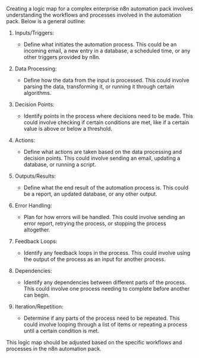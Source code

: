 Creating a logic map for a complex enterprise n8n automation pack involves understanding the workflows and processes involved in the automation pack. Below is a general outline:

1. Inputs/Triggers: 
   - Define what initiates the automation process. This could be an incoming email, a new entry in a database, a scheduled time, or any other triggers provided by n8n.

2. Data Processing:
   - Define how the data from the input is processed. This could involve parsing the data, transforming it, or running it through certain algorithms. 

3. Decision Points:
   - Identify points in the process where decisions need to be made. This could involve checking if certain conditions are met, like if a certain value is above or below a threshold.

4. Actions:
   - Define what actions are taken based on the data processing and decision points. This could involve sending an email, updating a database, or running a script.

5. Outputs/Results:
   - Define what the end result of the automation process is. This could be a report, an updated database, or any other output.

6. Error Handling:
   - Plan for how errors will be handled. This could involve sending an error report, retrying the process, or stopping the process altogether.

7. Feedback Loops:
   - Identify any feedback loops in the process. This could involve using the output of the process as an input for another process.

8. Dependencies:
   - Identify any dependencies between different parts of the process. This could involve one process needing to complete before another can begin.

9. Iteration/Repetition:
   - Determine if any parts of the process need to be repeated. This could involve looping through a list of items or repeating a process until a certain condition is met.

This logic map should be adjusted based on the specific workflows and processes in the n8n automation pack.